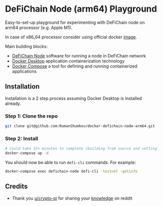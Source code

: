 # DeFiChain Node (arm64) Playground

Easy-to-set-up playground for experimenting with DeFiChain node on arm64 processor (e.g. Apple M1).

In case of x86_64 processor consider using official docker [image](https://hub.docker.com/r/defi/defichain).

Main building blocks:
 - [DeFiChain Node](https://github.com/DeFiCh/ain) software for running a node in DeFiChain network
 - [Docker Desktop](https://www.docker.com/products/docker-desktop) application containerization technology
 - [Docker Compose](https://docs.docker.com/compose/) a tool for defining and running containerized applications

## Installation

Installation is a 2 step process assuming Docker Desktop is installed already.

### Step 1: Clone the repo

```bash
git clone git@github.com:RomanShumkov/docker-defichain-node-arm64.git .
```

### Step 2: Install

```bash
# Could take 15+ minutes to complete (building from source and setting up the node)
docker-compose up -d
```

You should now be able to run `defi-cli` commands. For example:

```bash
docker-compose exec defichain-node defi-cli -testnet -getinfo
```

## Credits

 - Thank you [u/crypto-pi](https://www.reddit.com/user/crypto-pi/) for sharing your [knowledge](https://www.reddit.com/r/defiblockchain/comments/kmkdji/defichain_on_raspberry_pi_4_with_ubuntu_2004_64/gpgoz3r/) on reddit

